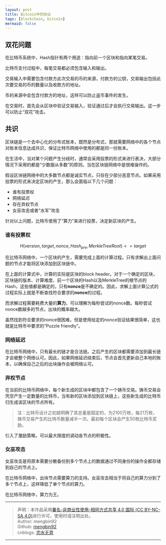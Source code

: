 ```yaml
---
layout: post
title: Bitcoin中的协议
tags: [blockchain, bitcoin]
mermaid: false
---  
```


## 双花问题  

在比特币系统中，Hash指针有两个用途：指向前一个区块和指向某笔交易。  

比特币支付过程中，每笔交易都必须包含输入和输出。  

交易输入中需要包含付款方此次交易的币的来源，付款方的公钥，交易输出包括此次要交易的币的数量以及收款方的地址。  

币的来源中会包含付款方的地址，这样可以防止盗币事件的发生。  

在交易时，首先会从区块中验证交易输入，验证通过后才会执行交易输出。这一步可以防止“双花”攻击。  

## 共识  

区块链是一个去中心化的分布式账本，既然是分布式，那就需要网络中的各个节点对账本信息达成共识，保证比特币网络中使用的都是同一份账本。  

在生活中，当对某个问题产生分歧时，通常会采用投票的形式来进行表决，大部分情况下采用的都是“少数服从多数”的原则。当在区块链网络中是很难操作的。  

假设区块链网络中的大多数节点都是诚实节点，只存在少部分恶意节点。如果采用投票的形式来决定区块的产生，那么会面临以下几个问题：  

- 谁有投票权
- 网络延迟
- 存在弃权节点
- 女巫攻击或者“水军”攻击  

针对以上问题，比特币使用了“算力”来进行投票，决定新区块的产生。  

### 谁有投票权

$$H(version,target,nonce,Hash_{pre},MerkleTreeRoot) <= target$$  

在比特币网络中，一个区块的产生，需要完成上面的计算过程。只有求解出上面问题的节点才能将区块添加到区块链中。  

在上面的计算式中，计算的实际是区块的block header。对于一个确定的区块，区块链的版本、计算难度、前一个区块的Hash以及MerkleTree的根节点的Hash，这些值都是确定的，只有**nonce**是不确定的。因此，求解上面计算公式的过程实际上就是不断查找符合要求的**nonce**的过程。  

而求解过程需要耗费大量的**算力**，可以理解为每秒尝试的nonce数。每秒尝试nonce数越多的节点，出块的概率越大。  

虽然找到符合要求的nonce很困难，但是使用给定的nonce验证结果很简单，这也就是比特币中要求的“Puzzle friendly”。  

### 网络延迟  

在比特币网络中，只有最长的链才是合法链。之后产生的区块都需要添加到最长链才会被整个网络认可。因此，如果网络延迟结束后，节点会首先更新自己本地的账本，以确保自己之后的出块操作会被网络认可。  

### 弃权节点  

在当前的比特币网络中，每个新生成的区块中都包含了一个铸币交易。铸币交易会凭空产生一定数量的比特币，当有新的区块添加到区块链上，这些新生成的比特币归生成该区块的节点所有。  

> 注：比特币设计之初就明确了其总量是固定的，为2100万枚，每21万枚，铸币交易产生的比特币数量减半一次。最初每个区块会产生50枚比特币奖励。

引入了激励策略，可以最大限度的调动各节点的积极性。  

### 女巫攻击  

女巫攻击是将原本需要分散备份到多个节点上的数据通过不同身份的操作全都存储到自己的节点上。  

在比特币网络中，出块节点需要算力的支持。女巫攻击相当于将自己的算力分到了多个节点上，这样降低了单个节点的算力。  

在比特币网络中，算力为王。  

---

> 声明：本作品采用[署名-非商业性使用-相同方式共享 4.0 国际 (CC BY-NC-SA 4.0)](https://creativecommons.org/licenses/by-nc-sa/4.0/deed.zh)进行许可，使用时请注明出处。  
> Author: mengbin92  
> Github: [mengbin92](https://mengbin92.github.io/)  
> cnblogs: [恋水无意](https://www.cnblogs.com/lianshuiwuyi/)  

---
